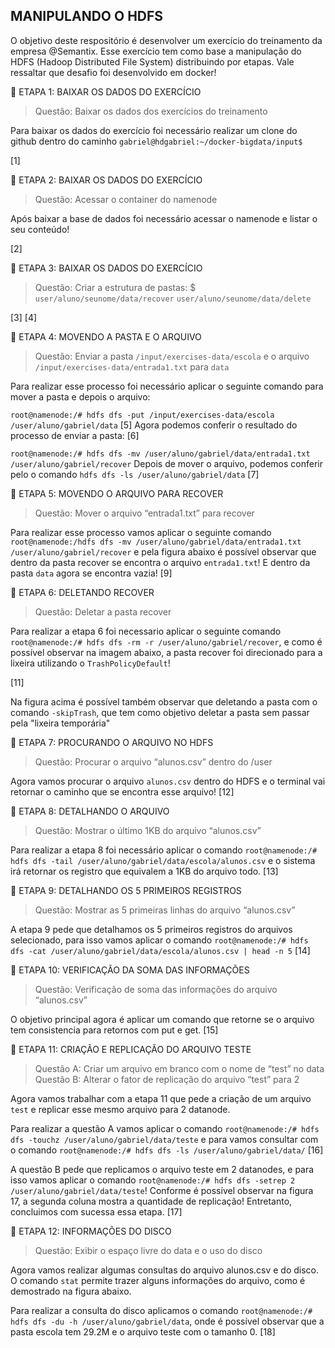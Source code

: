 
## MANIPULANDO O HDFS 

O objetivo deste respositório é desenvolver um exercício do treinamento da empresa @Semantix. Esse exercício tem como base a manipulação do HDFS (Hadoop Distributed File System) distribuindo por etapas. Vale ressaltar que desafio foi desenvolvido em docker! 

📢  ETAPA 1: BAIXAR OS DADOS DO EXERCÍCIO 

  > Questão: Baixar os dados dos exercícios do treinamento

Para baixar os dados do exercício foi necessário realizar um clone do github dentro do caminho ```gabriel@hdgabriel:~/docker-bigdata/input$```

[1]

📢  ETAPA 2: BAIXAR OS DADOS DO EXERCÍCIO 

  > Questão: Acessar o container do namenode

Após baixar a base de dados foi necessário acessar o namenode e listar o seu conteúdo!

[2]

📢  ETAPA 3: BAIXAR OS DADOS DO EXERCÍCIO 

  > Questão: Criar a estrutura de pastas: $ ```user/aluno/seunome/data/recover``` ```user/aluno/seunome/data/delete```

[3]
[4]


📢  ETAPA 4: MOVENDO A PASTA E O ARQUIVO

  > Questão: Enviar a pasta ```/input/exercises-data/escola``` e o arquivo ```/input/exercises-data/entrada1.txt``` para ```data```

Para realizar esse processo foi necessário aplicar o seguinte comando para mover a pasta e depois o arquivo:

```root@namenode:/# hdfs dfs -put /input/exercises-data/escola /user/aluno/gabriel/data```
[5]
Agora podemos conferir o resultado do processo de enviar a pasta:
[6]

```root@namenode:/# hdfs dfs -mv /user/aluno/gabriel/data/entrada1.txt /user/aluno/gabriel/recover```
Depois de mover o arquivo, podemos conferir pelo o comando ```hdfs dfs -ls /user/aluno/gabriel/data```
[7]


📢  ETAPA 5: MOVENDO O ARQUIVO PARA RECOVER

  > Questão: Mover o arquivo “entrada1.txt” para recover
 
 Para realizar esse processo vamos aplicar o seguinte comando ```root@namenode:/hdfs dfs -mv /user/aluno/gabriel/data/entrada1.txt /user/aluno/gabriel/recover``` e pela figura abaixo é possível observar que dentro da pasta recover se encontra o arquivo ```entrada1.txt```! E dentro da pasta ```data``` agora se encontra vazia!
 [9]
 
 
📢  ETAPA 6: DELETANDO RECOVER

  > Questão: Deletar a pasta recover

 Para realizar a etapa 6 foi necessario aplicar o seguinte comando ```root@namenode:/# hdfs dfs -rm -r /user/aluno/gabriel/recover```, e como é possível observar na imagem abaixo, a pasta recover foi direcionado para a lixeira utilizando o ```TrashPolicyDefault```!
 
 [11]
 
 Na figura acima é possível também observar que deletando a pasta com o comando ```-skipTrash```, que tem como objetivo deletar a pasta sem passar pela "lixeira temporária"
  
📢  ETAPA 7: PROCURANDO O ARQUIVO NO HDFS

  > Questão: Procurar o arquivo “alunos.csv” dentro do /user
 
 Agora vamos procurar o arquivo ```alunos.csv```  dentro do HDFS e o terminal vai retornar o caminho que se encontra esse arquivo!
  [12]
  
    
📢  ETAPA 8: DETALHANDO O ARQUIVO

  > Questão: Mostrar o último 1KB do arquivo “alunos.csv”
  
Para realizar a etapa 8 foi necessário aplicar o comando ```root@namenode:/# hdfs dfs -tail /user/aluno/gabriel/data/escola/alunos.csv``` e o sistema irá retornar os registro que equivalem a 1KB do arquivo todo.
[13]

📢  ETAPA 9: DETALHANDO OS 5 PRIMEIROS REGISTROS

  > Questão: Mostrar as 5 primeiras linhas do arquivo “alunos.csv”
 
 A etapa 9 pede que detalhamos os 5 primeiros registros do arquivos selecionado, para isso vamos aplicar o comando ```root@namenode:/# hdfs dfs -cat /user/aluno/gabriel/data/escola/alunos.csv | head -n 5```
 [14]
 
 
 
📢  ETAPA 10: VERIFICAÇÃO DA SOMA DAS INFORMAÇÕES

  > Questão: Verificação de soma das informações do arquivo “alunos.csv”

O objetivo principal agora é aplicar um comando que retorne se o arquivo tem consistencia para retornos com put e get. 
[15]

 
📢  ETAPA 11: CRIAÇÃO E REPLICAÇÃO DO ARQUIVO TESTE

  > Questão A: Criar um arquivo em branco com o nome de “test” no data
  > Questão B: Alterar o fator de replicação do arquivo “test” para 2
 
 Agora vamos trabalhar com a etapa 11 que pede a criação de um arquivo ```test``` e replicar esse mesmo arquivo para 2  datanode. 
 
 Para realizar a questão A vamos aplicar o comando ```root@namenode:/# hdfs dfs -touchz /user/aluno/gabriel/data/teste``` e para vamos consultar com o comando ```root@namenode:/# hdfs dfs -ls /user/aluno/gabriel/data/```
[16]

 A questão B pede que replicamos o arquivo teste em 2 datanodes, e para isso vamos aplicar o comando ```root@namenode:/# hdfs dfs -setrep 2 /user/aluno/gabriel/data/teste```! Conforme é possível observar na figura 17, a segunda coluna mostra a quantidade de replicação! Entretanto, concluimos com sucessa essa etapa.
 [17]
 
 
 📢  ETAPA 12: INFORMAÇÕES DO DISCO

  > Questão: Exibir o espaço livre do data e o uso do disco

Agora vamos realizar algumas consultas do arquivo alunos.csv e do disco. O comando ```stat``` permite trazer alguns informações do arquivo, como é demostrado na figura abaixo. 

Para realizar a consulta do disco aplicamos o comando ```root@namenode:/# hdfs dfs -du -h /user/aluno/gabriel/data```, onde é possível observar que a pasta escola tem 29.2M e o arquivo teste com o tamanho 0. 
[18]
